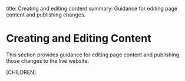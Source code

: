 title: Creating and editing content
summary: Guidance for editing page content and publishing changes.

# Creating and Editing Content

This section provides guidance for editing page content and publishing those changes to the live website.

[CHILDREN]
